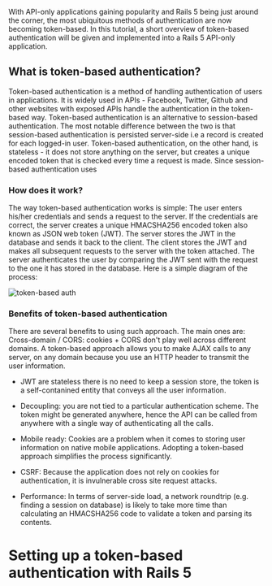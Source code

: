 With API-only applications gaining popularity and  Rails 5 being just around the corner, the most ubiquitous methods of authentication are now becoming token-based. In this tutorial, a short overview of token-based authentication will be given and implemented into a Rails 5 API-only application.


## What is token-based authentication?
 
 Token-based authentication is a method of handling authentication of users in applications. It is widely used in APIs - Facebook, Twitter, Github and other websites with exposed APIs handle the authentication in the token-based way. 
 Token-based authentication is an alternative to session-based authentication. The most notable difference between the two is that session-based authentication is persisted server-side i.e a record is created for each logged-in user. Token-based authentication, on the other hand, is stateless - it does not store anything on the server, but creates a unique encoded token that is checked every time a request is made. Since session-based authentication uses 


### How does it work?
The way token-based authentication works is simple: The user enters his/her credentials and sends a request to the server. If the credentials are correct, the server creates a unique HMACSHA256 encoded token also known as JSON web token (JWT). The server stores the JWT  in the database and sends it back to the client. The client stores the JWT and makes all subsequent requests to the server with the token attached. The server authenticates the user by comparing the JWT sent with the request to the one it has stored in the database. Here is a simple diagram of the process:

![token-based auth](http://i.imgur.com/xkvip2y.jpg)
### Benefits of token-based authentication
There are several benefits to using such approach. The main ones are:
Cross-domain / CORS: cookies + CORS don't play well across different domains. A token-based approach allows you to make AJAX calls to any server, on any domain because you use an HTTP header to transmit the user information.

* JWT are stateless there is no need to keep a session store, the token is a self-contanined entity that conveys all the user information. 


* Decoupling: you are not tied to a particular authentication scheme. The token might be generated anywhere, hence the API can be called from anywhere with a single way of authenticating all the calls.

* Mobile ready: Cookies are a problem when it comes to storing user information on native mobile applications. Adopting a token-based approach simplifies the process significantly.

* CSRF: Because the application does not rely on cookies for authentication, it is invulnerable cross site request attacks.

* Performance: In terms of server-side load, a network roundtrip (e.g. finding a session on database) is likely to take more time than calculating an HMACSHA256 code to validate a token and parsing its contents.

# Setting up a token-based authentication with Rails 5